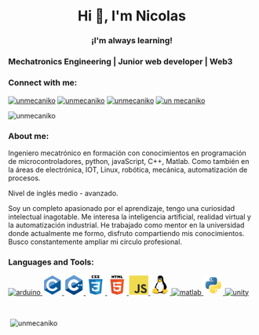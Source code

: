 <h1 align="center">Hi 👋, I'm Nicolas</h1>
<h3 align="center">¡I'm always learning!</h3>

<h3>Mechatronics Engineering | Junior web developer | Web3 </h3>

<h3 align="left">Connect with me:</h3>
<p align="left">
<a href="https://linkedin.com/in/unmecaniko" target="blank"><img align="center" src="https://raw.githubusercontent.com/rahuldkjain/github-profile-readme-generator/master/src/images/icons/Social/linked-in-alt.svg" alt="unmecaniko" height="30" width="40" /></a>
<a href="https://instagram.com/unmecaniko" target="blank"><img align="center" src="https://raw.githubusercontent.com/rahuldkjain/github-profile-readme-generator/master/src/images/icons/Social/instagram.svg" alt="unmecaniko" height="30" width="40" /></a>
<a href="https://twitter.com/unmecaniko" target="blank"><img align="center" src="https://raw.githubusercontent.com/rahuldkjain/github-profile-readme-generator/master/src/images/icons/Social/twitter.svg" alt="unmecaniko" height="30" width="40" /></a>
<a href="https://www.youtube.com/channel/UCozIelgoLNNb19ar3XMR-1w" target="blank"><img align="center" src="https://raw.githubusercontent.com/rahuldkjain/github-profile-readme-generator/master/src/images/icons/Social/youtube.svg" alt="un mecaniko" height="30" width="40" /></a>
</p>
<p align="left"> <img src="https://komarev.com/ghpvc/?username=unmecaniko&label=Profile%20views&color=0e75b6&style=flat" alt="unmecaniko" /> </p>

<h3 align="left">About me:</h3>
Ingeniero mecatrónico en formación con conocimientos en programación de microcontroladores, python, javaScript, C++, Matlab. Como también en la áreas de electrónica, IOT, Linux, robótica, mecánica, automatización de procesos. 

Nivel de inglés medio - avanzado. 

Soy un completo apasionado por el aprendizaje, tengo una curiosidad intelectual inagotable. Me interesa la inteligencia artificial, realidad virtual y la automatización industrial. He trabajado como mentor en la universidad donde actualmente me formo, disfruto compartiendo mis conocimientos. Busco constantemente ampliar mi circulo profesional.

<h3 align="left">Languages and Tools:</h3>
<p align="left"> <a href="https://www.arduino.cc/" target="_blank" rel="noreferrer"> <img src="https://cdn.worldvectorlogo.com/logos/arduino-1.svg" alt="arduino" width="40" height="40"/> </a> <a href="https://www.cprogramming.com/" target="_blank" rel="noreferrer"> <img src="https://raw.githubusercontent.com/devicons/devicon/master/icons/c/c-original.svg" alt="c" width="40" height="40"/> </a> <a href="https://www.w3schools.com/cpp/" target="_blank" rel="noreferrer"> <img src="https://raw.githubusercontent.com/devicons/devicon/master/icons/cplusplus/cplusplus-original.svg" alt="cplusplus" width="40" height="40"/> </a> <a href="https://www.w3schools.com/css/" target="_blank" rel="noreferrer"> <img src="https://raw.githubusercontent.com/devicons/devicon/master/icons/css3/css3-original-wordmark.svg" alt="css3" width="40" height="40"/> </a> <a href="https://www.w3.org/html/" target="_blank" rel="noreferrer"> <img src="https://raw.githubusercontent.com/devicons/devicon/master/icons/html5/html5-original-wordmark.svg" alt="html5" width="40" height="40"/> </a> <a href="https://developer.mozilla.org/en-US/docs/Web/JavaScript" target="_blank" rel="noreferrer"> <img src="https://raw.githubusercontent.com/devicons/devicon/master/icons/javascript/javascript-original.svg" alt="javascript" width="40" height="40"/> </a> <a href="https://www.linux.org/" target="_blank" rel="noreferrer"> <img src="https://raw.githubusercontent.com/devicons/devicon/master/icons/linux/linux-original.svg" alt="linux" width="40" height="40"/> </a> <a href="https://www.mathworks.com/" target="_blank" rel="noreferrer"> <img src="https://upload.wikimedia.org/wikipedia/commons/2/21/Matlab_Logo.png" alt="matlab" width="40" height="40"/> </a> <a href="https://www.python.org" target="_blank" rel="noreferrer"> <img src="https://raw.githubusercontent.com/devicons/devicon/master/icons/python/python-original.svg" alt="python" width="40" height="40"/> </a> <a href="https://unity.com/" target="_blank" rel="noreferrer"> <img src="https://www.vectorlogo.zone/logos/unity3d/unity3d-icon.svg" alt="unity" width="40" height="40"/> </a> </p>
<br>

<p>&nbsp;<img align="center" src="https://github-readme-stats.vercel.app/api?username=unmecaniko&show_icons=true&locale=en" alt="unmecaniko" /></p>
